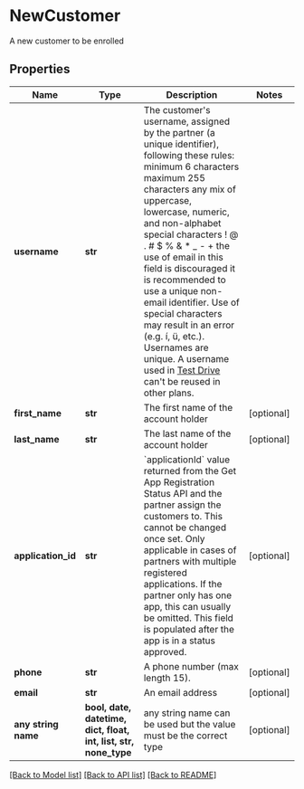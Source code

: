 # NewCustomer

A new customer to be enrolled

## Properties
Name | Type | Description | Notes
------------ | ------------- | ------------- | -------------
**username** | **str** | The customer&#39;s username, assigned by the partner (a unique identifier), following these rules: minimum 6 characters maximum 255 characters any mix of uppercase, lowercase, numeric, and non-alphabet special characters ! @ . # $ % &amp; * _ - + the use of email in this field is discouraged it is recommended to use a unique non-email identifier. Use of special characters may result in an error (e.g. í, ü, etc.). Usernames are unique. A username used in [Test Drive](https://signup.finicity.com/) can&#39;t be reused in other plans. | 
**first_name** | **str** | The first name of the account holder | [optional] 
**last_name** | **str** | The last name of the account holder | [optional] 
**application_id** | **str** | &#x60;applicationId&#x60; value returned from the Get App Registration Status API and the partner assign the customers to. This cannot be changed once set. Only applicable in cases of partners with multiple registered applications. If the partner only has one app, this can usually be omitted. This field is populated after the app is in a status approved. | [optional] 
**phone** | **str** | A phone number (max length 15). | [optional] 
**email** | **str** | An email address | [optional] 
**any string name** | **bool, date, datetime, dict, float, int, list, str, none_type** | any string name can be used but the value must be the correct type | [optional]

[[Back to Model list]](../README.md#documentation-for-models) [[Back to API list]](../README.md#documentation-for-api-endpoints) [[Back to README]](../README.md)


